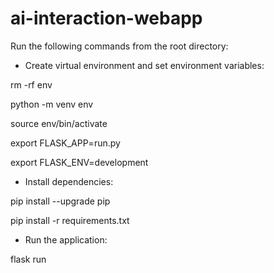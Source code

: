 # ai-interaction-webapp


Run the following commands from the root directory:
* Create virtual environment and set environment variables:

rm -rf env

python -m venv env

source env/bin/activate 

export FLASK_APP=run.py   

export FLASK_ENV=development

* Install dependencies:

pip install --upgrade pip

pip install -r requirements.txt

* Run the application:

flask run

